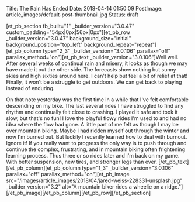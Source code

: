 Title: The Rain Has Ended
Date: 2018-04-14 01:50:09
PostImage: article_images/default-post-thumbnail.jpg
Status: draft

[et_pb_section fb_built="1" _builder_version="3.0.47" custom_padding="54px|0px|56px|0px"][et_pb_row _builder_version="3.0.47" background_size="initial" background_position="top_left" background_repeat="repeat"][et_pb_column type="2_3" _builder_version="3.0.106" parallax="off" parallax_method="on"][et_pb_text _builder_version="3.0.106"]Well well. After several weeks of continual rain and misery, it looks as though we may have made it out the other side. The forecasts show nothing but sunny skies and high sixties around here. I can't help but feel a bit of relief at that! Finally, it won't be a struggle to get outdoors. We can get back to playing instead of enduring.

On that note yesterday was the first time in a while that I've felt comfortable descending on my bike. The last several rides I have struggled to find any rhythm and continually felt close to crashing. I played it safe and took it slow, but that's no fun! I love the playful flowy rides I'm used to and had no idea where the flow had gone. A little part of me felt as though I may be over mountain biking. Maybe I had ridden myself out through the winter and now I'm burned out. But luckily I recently learned how to deal with burnout. Ignore it! If you really want to progress the only way is to push through and continue the complex, frustrating, and in mountain biking often frightening learning process. Thus three or so rides later and I'm back on my game. With better suspension, new tires, and stronger legs than ever.
[/et_pb_text][/et_pb_column][et_pb_column type="1_3" _builder_version="3.0.106" parallax="off" parallax_method="on"][et_pb_image src="/images/article_images/2018/04/jared-weiss-228331-unsplash.jpg" _builder_version="3.2" alt="A mountain biker rides a wheelie on a ridge."][/et_pb_image][/et_pb_column][/et_pb_row][/et_pb_section]
